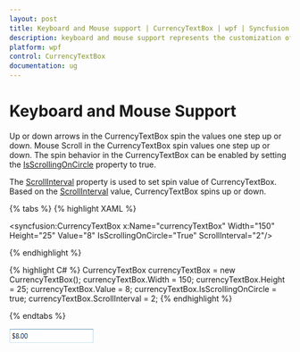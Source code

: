 ```yaml
---
layout: post
title: Keyboard and Mouse support | CurrencyTextBox | wpf | Syncfusion
description: keyboard and mouse support represents the customization of the CurrencyTextBox value by keyboard buttons and mouse scrolling
platform: wpf
control: CurrencyTextBox 
documentation: ug
---
```


# Keyboard and Mouse Support

Up or down arrows in the CurrencyTextBox spin the values one step up or down. Mouse Scroll in the CurrencyTextBox spin values one step up or down. The spin behavior in the CurrencyTextBox can be enabled by setting the [IsScrollingOnCircle](https://help.syncfusion.com/cr/cref_files/wpf/Syncfusion.Shared.Wpf~Syncfusion.Windows.Shared.EditorBase~IsScrollingOnCircle.html) property to true.

The [ScrollInterval](https://help.syncfusion.com/cr/wpf/Syncfusion.Shared.Wpf~Syncfusion.Windows.Shared.CurrencyTextBox~ScrollInterval.html) property is used to set spin value of CurrencyTextBox. Based on the [ScrollInterval](https://help.syncfusion.com/cr/wpf/Syncfusion.Shared.Wpf~Syncfusion.Windows.Shared.CurrencyTextBox~ScrollInterval.html) value, CurrencyTextBox spins up or down.

{% tabs %}
{% highlight XAML %}

<syncfusion:CurrencyTextBox x:Name="currencyTextBox" Width="150" Height="25" Value="8"
                            IsScrollingOnCircle="True" ScrollInterval="2"/>

{% endhighlight %}

{% highlight C# %}
CurrencyTextBox currencyTextBox = new CurrencyTextBox();
currencyTextBox.Width = 150;
currencyTextBox.Height = 25;
currencyTextBox.Value = 8;
currencyTextBox.IsScrollingOnCircle = true;
currencyTextBox.ScrollInterval = 2;
{% endhighlight %}

{% endtabs %}

![Keyboard and Mouse Support](Keyboard-and-Mouse-Support_images/Keyboard-and-Mouse-Support_img1.png)
